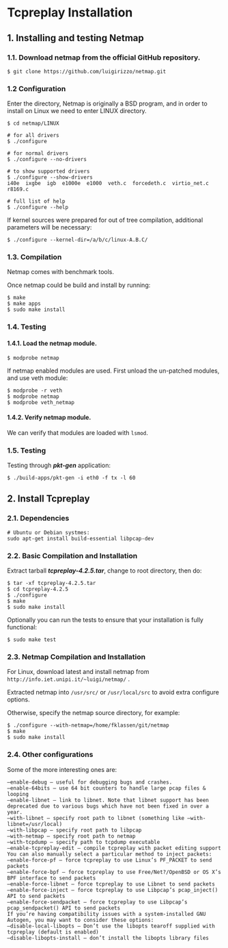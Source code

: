 # Tcpreplay Installation

## 1. Installing and testing Netmap 

### 1.1. Download netmap from the official GitHub repository.

```
$ git clone https://github.com/luigirizzo/netmap.git
```

### 1.2 Configuration 

Enter the directory, Netmap is originally a BSD program, and in order to install on Linux we need to enter LINUX directory.
```
$ cd netmap/LINUX

# for all drivers
$ ./configure

# for normal drivers
$ ./configure --no-drivers

# to show supported drivers
$ ./configure --show-drivers
i40e  ixgbe  igb  e1000e  e1000  veth.c  forcedeth.c  virtio_net.c  r8169.c

# full list of help
$ ./configure --help
```


If kernel sources were prepared for out of tree compilation, additional parameters will be necessary:

```
$ ./configure --kernel-dir=/a/b/c/linux-A.B.C/
```

### 1.3. Compilation

Netmap comes with benchmark tools. 

Once netmap could be build and install by running:

```
$ make
$ make apps
$ sudo make install
```

### 1.4. Testing

#### 1.4.1. Load the netmap module.

```
$ modprobe netmap
```

If netmap enabled modules are used.
First unload the un-patched modules, and use veth module:

```
$ modprobe -r veth
$ modprobe netmap
$ modprobe veth_netmap
```

#### 1.4.2. Verify netmap module.

We can verify that modules are loaded with `lsmod`.

### 1.5. Testing 

Testing through ***pkt-gen*** application:

```
$ ./build-apps/pkt-gen -i eth0 -f tx -l 60
```

## 2. Install Tcpreplay

### 2.1. Dependencies

```
# Ubuntu or Debian systmes:
sudo apt-get install build-essential libpcap-dev
```

### 2.2. Basic Compilation and Installation

Extract tarball ***tcpreplay-4.2.5.tar***, change to root directory, then do:

```
$ tar -xf tcpreplay-4.2.5.tar
$ cd tcpreplay-4.2.5
$ ./configure
$ make
$ sudo make install
```
Optionally you can run the tests to ensure that your installation is fully functional:

```
$ sudo make test
```

### 2.3. Netmap Compilation and Installation

For Linux, download latest and install netmap from `http://info.iet.unipi.it/~luigi/netmap/` .

Extracted netmap into `/usr/src/` or `/usr/local/src` to avoid extra configure options. 

Otherwise, specify the netmap source directory, for example:

```
$ ./configure --with-netmap=/home/fklassen/git/netmap
$ make
$ sudo make install
```

### 2.4. Other configurations

Some of the more interesting ones are:
```
–enable-debug – useful for debugging bugs and crashes.
–enable-64bits – use 64 bit counters to handle large pcap files & looping
–enable-libnet – link to libnet. Note that libnet support has been deprecated due to various bugs which have not been fixed in over a year.
–with-libnet – specify root path to libnet (something like –with-libnet=/usr/local)
–with-libpcap – specify root path to libpcap
–with-netmap – specify root path to netmap
–with-tcpdump – specify path to tcpdump executable
–enable-tcpreplay-edit – compile tcpreplay with packet editing support
You can also manually select a particular method to inject packets:
–enable-force-pf – force tcpreplay to use Linux’s PF_PACKET to send packets
–enable-force-bpf – force tcpreplay to use Free/Net?/OpenBSD or OS X’s BPF interface to send packets
–enable-force-libnet – force tcpreplay to use Libnet to send packets
–enable-force-inject – force tcpreplay to use Libpcap’s pcap_inject() API to send packets
–enable-force-sendpacket – force tcpreplay to use Libpcap’s pcap_sendpacket() API to send packets
If you’re having compatibility issues with a system-installed GNU Autogen, you may want to consider these options:
–disable-local-libopts – Don’t use the libopts tearoff supplied with tcpreplay (default is enabled)
–disable-libopts-install – don’t install the libopts library files
```






